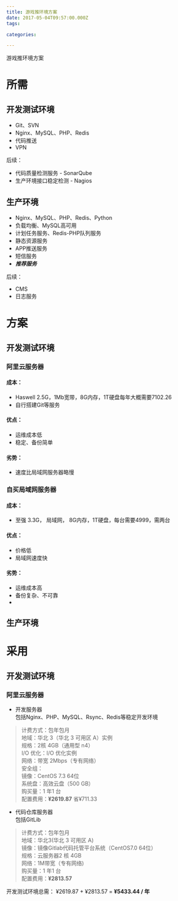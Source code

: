 ```yaml
---
title: 游戏推环境方案
date: 2017-05-04T09:57:00.000Z
tags:

categories:

---
```


游戏推环境方案


<!-- MORE -->

# 所需
## 开发测试环境
- Git、SVN
- Nginx、MySQL、PHP、Redis
- 代码推送
- VPN

后续：
- 代码质量检测服务 - SonarQube
- 生产环境接口稳定检测 - Nagios


## 生产环境
- Nginx、MySQL、PHP、Redis、Python
- 负载均衡、MySQL高可用
- 计划任务服务、Redis-PHP队列服务
- 静态资源服务
- APP推送服务
- 短信服务
- ***推荐服务***

后续：
- CMS
- 日志服务

# 方案
## 开发测试环境
### 阿里云服务器
#### 成本：
- Haswell 2.5G，1Mb宽带，8G内存，1T硬盘每年大概需要7102.26
- 自行搭建Git等服务

#### 优点：
- 运维成本低
- 稳定、备份简单

#### 劣势：
- 速度比局域网服务器略慢

### 自买局域网服务器
#### 成本：
- 至强 3.3G， 局域网， 8G内存，1T硬盘，每台需要4999，需两台

#### 优点：
- 价格低
- 局域网速度快

#### 劣势：
- 运维成本高
- 备份复杂、不可靠
-




## 生产环境




# 采用
## 开发测试环境  
### 阿里云服务器

- 开发服务器  
包括Nginx、PHP、MySQL、Rsync、Redis等稳定开发环境
>计费方式：包年包月  
地域：华北 3（华北 3 可用区 A）实例  
规格：2核 4GB（通用型 n4）  
I/O 优化：I/O 优化实例  
网络：带宽 2Mbps（专有网络）  
安全组：  
镜像：CentOS 7.3 64位  
系统盘：高效云盘（500 GB）  
购买量：1 年1 台  
配置费用：**¥2619.87**   省¥711.33  

- 代码仓库服务器  
包括GitLib
>计费方式：包年包月  
地域：华北3(华北 3 可用区 A)    
镜像：镜像Gitlab代码托管平台系统（CentOS7.0 64位）    
规格：云服务器2 核 4GB  
网络：1M带宽（专有网络)    
购买量：1 年1 台    
配置费用：**¥2813.57**     

开发测试环境总需： ¥2619.87 + ¥2813.57 = **¥5433.44 / 年**
